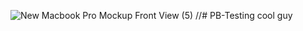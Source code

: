 ![New Macbook Pro Mockup Front View (5)](https://user-images.githubusercontent.com/107677369/174423992-b8875459-146b-4116-baf6-ea26539e4a0e.png)
//# PB-Testing cool guy 
